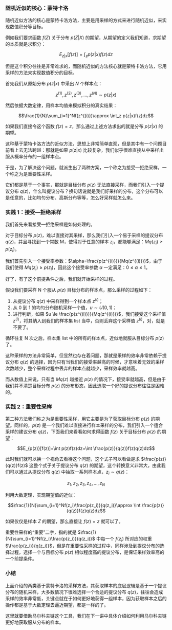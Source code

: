 ### 随机近似的核心：蒙特卡洛

随机近似方法的核心是蒙特卡洛方法，主要是用采样的方式来进行随机近似，来实现数值积分等目标。

例如我们要求函数 $f(Z)$ 关于分布 $p(Z|X)$ 的期望，从期望的定义我们知道，求期望的本质就是求积分：

$$E_{z|x}[f(z)]=\int_z p(z|x)f(z)dz$$

但是这个积分往往是非常难求的，而随机近似的方法核心就是蒙特卡洛方法，它用采样的方法来实现数值积分的目标。

首先我们从原始分布 $p(z|x)$ 中采出 $N$ 个样本点：

$$z^{(1)},z^{(2)},z^{(3)},...,z^{(N)}\sim p(z|x)$$

然后依据大数定律，用样本均值来模拟积分的真实结果：

$$\frac{1}{N}\sum_{i=1}^Nf(z^{(i)})\approx \int_z p(z|x)f(z)dz$$

如果我们直接令这个函数 $f(z)=z$，那么通过上述方法求出的就是分布 $p(z|x)$ 的期望。

这种基于蒙特卡洛方法的近似方法，思想上非常简单直观，但是其中有一个问题目前看上去无法跨越：那就是如果 $p(z|x)$
比较复杂，我们似乎很难直接从中采样出服从概率分布的一组样本点。

于是，为了解决这个问题，就派生出了两种方案，一个称之为接受—拒绝采样，一个称之为是重要性采样。

它们都是基于一个事实，那就是目标分布 $p(z)$ 无法直接采样，而我们引入一个提议分布
$q(z)$，什么叫提议分布？换句话说就是我们好采样的分布，这个分布可以是任意的，比如均匀分布、高斯分布等等，怎么好采样就怎么来。

### 实践 1：接受—拒绝采样

我们首先来看接受—拒绝采样是如何处理的。

对于目标分布 $p(z)$，难以直接对其采样，那么我们引入一个易于采样的提议分布 $q(z)$，并且寻找到一个常数 M，使得对于任意的样本
$z_i$，都能够满足：$Mq(z_i)\ge p(z_i)$。

我们首先引入一个接受率参数：$\alpha=\frac{p(z^{(i)})}{Mq(z^{(i)})}$，由于我们使得 $Mq(z_i)\ge
p(z_i)$，因此这个接受率参数 $\alpha$ 一定满足：$0 \le \alpha \le 1$。

好了，有了这个前提条件之后，我们就开始采样的过程。

假设我们要采样 N 个服从 $p(z)$ 目标分布的样本点，那么采样的过程如下：

  1. 从提议分布 $q(z)$ 中采样得到一个样本点 $z^{(i)}$；
  2. 从 0 到 1 的均匀分布随机采样一个值，$u\sim U(0,1)$；
  3. 进行判断，如果 $u \le \frac{p(z^{(i)})}{Mq(z^{(i)})}$，我们接受这个采样值 $z^{(i)}$，将其纳入到我们的样本集 list 当中，否则丢弃这个采样值 $z^{(i)}$，对，就是不要了。

循环往复 N 次之后，样本集 list 中的所有的样本点，近似地就服从目标分布 $p(z)$ 了。

这种采样的方法非常简单，但显然也存在着问题，那就是采样的效率非常依赖于提议分布 $q(z)$
的选择，因为只有当我们的接受率越高的时候，才意味着无效的采样次数越少，整个采样过程中丢弃的样本点就越少，采样效率就越高。

而从数值上来说，只有当 $Mq(z)$ 越接近 $p(z)$ 的情况下，接受率就越高，但是由于我们并不清楚目标分布 $p(z)$
的分布形态，因此选取一个好的提议分布往往是困难的。

### 实践 2：重要性采样

第二种方法我们称之为是重要性采样，用它主要是为了获取目标分布 $p(z)$ 的期望。同样的，$p(z)$
是一个我们难以直接进行样本采样的分布，我们引入一个适合采样的建议分布 $q(z)$，下面我们来看看如何求得函数 $f(z)$ 关于目标分布 $p(z)$
的期望：

$$E_{p(z)}[f(z)]=\int p(z)f(z)dz=\int \frac{p(z)}{q(z)}f(z)q(z)dz$$

此时我们就可以换一个视角去看待这个问题，这个式子可以看做是求 $\frac{p(z)}{q(z)}f(z)$ 这整个式子关于提议分布 $q(z)$
的期望，这个转换意义非常大，由此我们可以通过从提议分布 $q(z)$ 中抽取一系列样本点，$z_i\sim q(z)$：

$$z_1,z_2,z_3,z_4,...,z_N$$

利用大数定理，实现期望值的近似：

$$\frac{1}{N}\sum_{i=1}^Nf(z_i)\frac{p(z_i)}{q(z_i)}\approx \int
\frac{p(z)}{q(z)}f(z)q(z)dz$$

如果仅仅是样本 $Z$ 的期望，那么直接让 $f(z)=z$ 就可以了。

重要性采样的“重要”二字，指的就是 $\frac{1}{N}\sum_{i=1}^Nf(z_i)\frac{p(z_i)}{q(z_i)}$ 中每一个
$f(z_i)$ 所对应的权重 $\frac{p(z_i)}{q(z_i)}$，但是在重要性采样的过程中，同样涉及到提议分布的选择过程，选择一个与目标分布
$p(z)$ 相似程度高的提议分布，是保证采样效率高的一个前提条件。

### 小结

上面介绍的两类基于蒙特卡洛的采样方法，其获取样本的底层逻辑是基于一个提议分布的随机采样，大多数情况下很难选择一个合适的提议分布
$q(z)$，往往会造成采样的效率非常低，关键点就在于如何更好地获得一组样本，因为获取样本之后的操作都是基于大数定理去逼近期望，都是一样的了。

这里就要借助马尔科夫链这个工具，我们在下一讲中具体介绍如何利用马尔科夫链更好地获取服从分布的样本。

